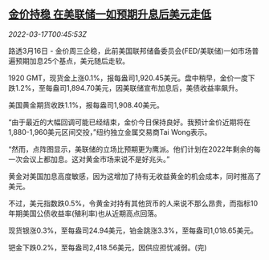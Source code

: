 <!--1647478863000-->
[金价持稳 在美联储一如预期升息后美元走低](https://cn.reuters.com/article/global-precious-0316-wedn-idCNKCS2LE01S)
------

<div><i>2022-03-17T00:45:53Z</i></div><p>路透3月16日 - 金价周三企稳，此前美国联邦储备委员会(FED/美联储)一如市场普遍预期加息25个基点，美元随后走软。</p><p>1920 GMT，现货金上涨0.1%，报每盎司1,920.45美元。盘中稍早，金价一度下跌1.2%，至每盎司1,894.70美元，因美联储宣布加息后，美债收益率飙升。</p><p>美国黄金期货收跌1.1%，报每盎司1,908.40美元。</p><p>“由于最近的大幅回调可能已经结束，金价今日保持良好。我预计金价近期将在1,880-1,960美元区间交投，”纽约独立金属交易商Tai Wong表示。</p><p>“然而，点阵图显示，美联储的立场比预期更为鹰派。他们计划在2022年剩余的每一次会议上都加息。这对黄金市场来说不是好兆头。”</p><p>黄金对美国加息高度敏感，因为这增加了持有无收益黄金的机会成本，同时推高了美元。</p><p>不过，美元指数跌0.5%，令黄金对持有其他货币的人来说不那么昂贵，而指标10年期美国公债收益率(殖利率)也从近期高点回落。</p><p>现货银涨0.3%，至每盎司24.94美元，铂金跳涨3.3%，至每盎司1,018.65美元。</p><p>钯金下跌0.2%，至每盎司2,418.56美元，因供应担忧减弱。(完)</p>
